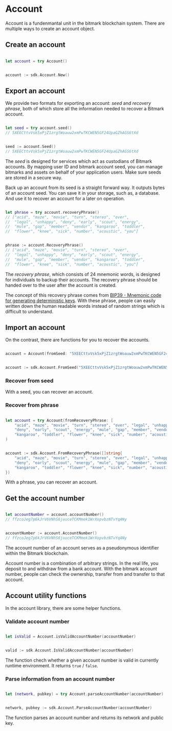 # Account

Account is a fundenmantal unit in the bitmark blockchain system. There are multiple ways to create an account object.

## Create an account

```javascript
```

```swift
let account = try Account()
```

```java
```

```go
account := sdk.Account.New()
```

## Export an account

We provide two formats for exporting an account: *seed* and *recovery phrase*, both of which store all the information needed to recover a Bitmark account.


```javascript
```

```swift
let seed = try account.seed()
// 5XEECttvVsk5xPjZ1zrgtWoauw2xmPwTKCWEN5GF24UpaGZhAGS6tXd
```

```java
```

```go
seed := account.Seed()
// 5XEECttvVsk5xPjZ1zrgtWoauw2xmPwTKCWEN5GF24UpaGZhAGS6tXd
```

The *seed* is designed for services which act as custodians of Bitmark accounts. By mapping user ID and bitmark account seed, you can manage bitmarks and assets on behalf of your application users. Make sure seeds are stored in a secure way.

Back up an account from its seed is a straight forward way. It outputs bytes of an account seed. You can save it in your storage, such as, a database. And use it to recover an account for a later on operation.

```javascript
```

```swift
let phrase = try account.recoveryPhrase()
// ["acid", "maze", "movie", "turn", "stereo", "over",
//  "legal", "unhappy", "deny", "early", "scout", "energy",
//  "mule", "gap", "member", "vendor", "kangaroo", "toddler",
//  "flower", "knee", "sick", "number", "acoustic", "you"]
```

```java
```

```go
phrase := account.RecoveryPhrase()
// ["acid", "maze", "movie", "turn", "stereo", "over",
//  "legal", "unhappy", "deny", "early", "scout", "energy",
//  "mule", "gap", "member", "vendor", "kangaroo", "toddler",
//  "flower", "knee", "sick", "number", "acoustic", "you"]
```

The *recovery phrase*, which consists of 24 mnemonic words, is designed for individuals to backup their accounts. The recovery phrase should be handed over to the user after the account is created.

The concept of this recovery phrase comes from [BIP39 - Mnemonic code for generating deterministic keys](https://github.com/bitcoin/bips/blob/master/bip-0039.mediawiki). With these phrase, people can easily written down the human readable words instead of random strings which is difficult to understand.

## Import an account

On the contrast, there are functions for you to recover the accounts.

```javascript
```

```swift
account = Account(fromSeed: "5XEECttvVsk5xPjZ1zrgtWoauw2xmPwTKCWEN5GF24UpaGZhAGS6tXd")
```

```java
```

```go
account := sdk.Account.FromSeed("5XEECttvVsk5xPjZ1zrgtWoauw2xmPwTKCWEN5GF24UpaGZhAGS6tXd")
```

### Recover from seed

With a seed, you can recover an account.

### Recover from phrase


```javascript
```

```swift
let account = try Account(fromRecoveryPhrase: [
    "acid", "maze", "movie", "turn", "stereo", "over", "legal", "unhappy",
    "deny", "early", "scout", "energy", "mule", "gap", "member", "vendor",
    "kangaroo", "toddler", "flower", "knee", "sick", "number", "acoustic", "you"]
)
```

```java
```

```go
account := sdk.Account.FromRecoveryPhrase([]string{
    "acid", "maze", "movie", "turn", "stereo", "over", "legal", "unhappy",
    "deny", "early", "scout", "energy", "mule", "gap", "member", "vendor",
    "kangaroo", "toddler", "flower", "knee", "sick", "number", "acoustic", "you",
})
```

With a phrase, you can recover an account.

## Get the account number

```javascript
```

```swift
let accountNumber = account.accountNumber()
// ffzcoJeg7p6kJrV6VNhS6juuceTCKMmek1WrXopvbzNTvYqANy
```

```java
```

```go
accountNumber := account.AccountNumber()
// ffzcoJeg7p6kJrV6VNhS6juuceTCKMmek1WrXopvbzNTvYqANy
```

The account number of an account serves as a pseudonymous identifier within the Bitmark blockchain.

Account number is a combination of arbitrary strings. In the real life, you deposit to and withdraw from a bank account. With the bitmark account number, people can check the ownership, transfer from and transfer to that account.

## Account utility functions

In the account library, there are some helper functions.

### Validate account number

```javascript
```

```swift
let isValid = Account.isValidAccountNumber(accountNumber)
```

```java
```

```go
valid := sdk.Account.IsValidAccountNumber(accountNumber)
```

The function chech whether a given account number is valid in currently runtime environment. It returns `true` / `false`.

### Parse information from an account number

```javascript
```

```swift
let (network, pubkey) = try Account.parseAccountNumber(accountNumber)
```

```java
```

```go
network, pubkey := sdk.Account.ParseAccountNumber(accountNumber)
```

The function parses an account number and returns its network and public key.
